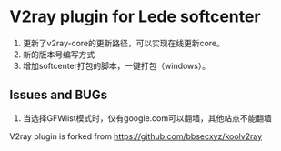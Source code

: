 # V2ray plugin for Lede softcenter

1. 更新了v2ray-core的更新路径，可以实现在线更新core。
2. 新的版本号编写方式
3. 增加softcenter打包的脚本，一键打包（windows）。

## Issues and BUGs
1. 当选择GFWlist模式时，仅有google.com可以翻墙，其他站点不能翻墙

V2ray plugin is forked from https://github.com/bbsecxyz/koolv2ray
